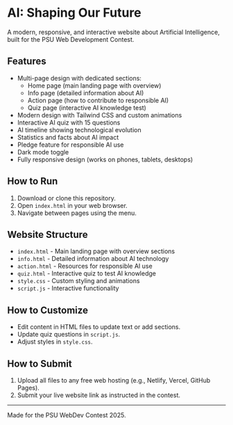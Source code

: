 # AI: Shaping Our Future

A modern, responsive, and interactive website about Artificial Intelligence, built for the PSU Web Development Contest.

## Features
- Multi-page design with dedicated sections:
  - Home page (main landing page with overview)
  - Info page (detailed information about AI)
  - Action page (how to contribute to responsible AI)
  - Quiz page (interactive AI knowledge test)
- Modern design with Tailwind CSS and custom animations
- Interactive AI quiz with 15 questions
- AI timeline showing technological evolution
- Statistics and facts about AI impact
- Pledge feature for responsible AI use
- Dark mode toggle
- Fully responsive design (works on phones, tablets, desktops)

## How to Run
1. Download or clone this repository.
2. Open `index.html` in your web browser.
3. Navigate between pages using the menu.

## Website Structure
- `index.html` - Main landing page with overview sections
- `info.html` - Detailed information about AI technology
- `action.html` - Resources for responsible AI use
- `quiz.html` - Interactive quiz to test AI knowledge
- `style.css` - Custom styling and animations
- `script.js` - Interactive functionality

## How to Customize
- Edit content in HTML files to update text or add sections.
- Update quiz questions in `script.js`.
- Adjust styles in `style.css`.

## How to Submit
1. Upload all files to any free web hosting (e.g., Netlify, Vercel, GitHub Pages).
2. Submit your live website link as instructed in the contest.

---
Made for the PSU WebDev Contest 2025. 